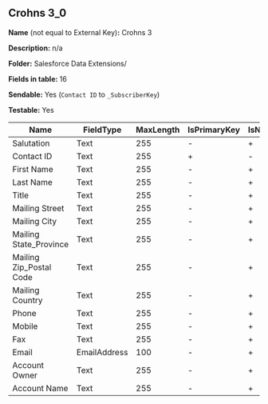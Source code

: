 ## Crohns 3_0

**Name** (not equal to External Key)**:** Crohns 3

**Description:** n/a

**Folder:** Salesforce Data Extensions/

**Fields in table:** 16

**Sendable:** Yes (`Contact ID` to `_SubscriberKey`)

**Testable:** Yes

| Name | FieldType | MaxLength | IsPrimaryKey | IsNullable | DefaultValue |
| --- | --- | --- | --- | --- | --- |
| Salutation | Text | 255 | - | + |  |
| Contact ID | Text | 255 | + | - |  |
| First Name | Text | 255 | - | + |  |
| Last Name | Text | 255 | - | + |  |
| Title | Text | 255 | - | + |  |
| Mailing Street | Text | 255 | - | + |  |
| Mailing City | Text | 255 | - | + |  |
| Mailing State_Province | Text | 255 | - | + |  |
| Mailing Zip_Postal Code | Text | 255 | - | + |  |
| Mailing Country | Text | 255 | - | + |  |
| Phone | Text | 255 | - | + |  |
| Mobile | Text | 255 | - | + |  |
| Fax | Text | 255 | - | + |  |
| Email | EmailAddress | 100 | - | + |  |
| Account Owner | Text | 255 | - | + |  |
| Account Name | Text | 255 | - | + |  |
